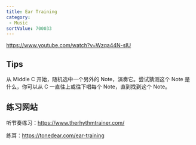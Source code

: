 ```yaml
---
title: Ear Training
category:
 - Music
sortValue: 700033
---
```


https://www.youtube.com/watch?v=Wzqa44N-sIU

## Tips

从 Middle C 开始，随机选中一个另外的 Note，演奏它。尝试猜测这个 Note 是什么，你可以从 C 一直往上或往下唱每个 Note，直到找到这个 Note。

## 练习网站

听节奏练习：https://www.therhythmtrainer.com/

练耳：https://tonedear.com/ear-training
